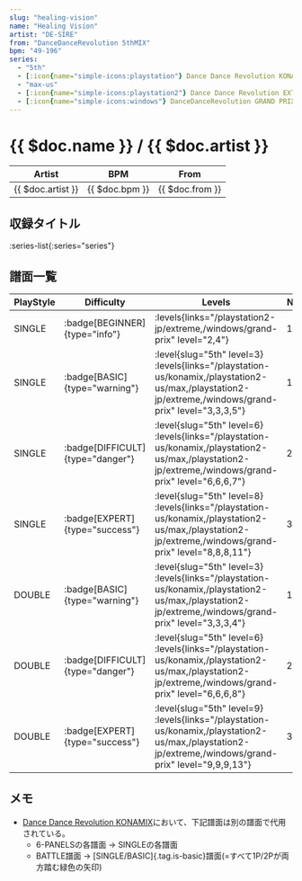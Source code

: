 ```yaml
---
slug: "healing-vision"
name: "Healing Vision"
artist: "DE-SIRE"
from: "DanceDanceRevolution 5thMIX"
bpm: "49-196"
series:
  - "5th"
  - [:icon{name="simple-icons:playstation"} Dance Dance Revolution KONAMIX :icon{name="flag:us-4x3"}](/playstation-us/konamix)
  - "max-us"
  - [:icon{name="simple-icons:playstation2"} Dance Dance Revolution EXTREME :icon{name="flag:jp-4x3"}](/playstation2-jp/extreme)
  - [:icon{name="simple-icons:windows"} DanceDanceRevolution GRAND PRIX](/windows/grand-prix)
---
```


# {{ $doc.name }} / {{ $doc.artist }}

|Artist|BPM|From|
|------|---|----|
|{{ $doc.artist }}|{{ $doc.bpm }}|{{ $doc.from }}|

## 収録タイトル

:series-list{:series="series"}

## 譜面一覧

|PlayStyle|Difficulty|Levels|Notes|Movie|
|---------|----------|------|-----|-----|
|SINGLE| :badge[BEGINNER]{type="info"}| :levels{links="/playstation2-jp/extreme,/windows/grand-prix" level="2,4"}|107/0||
|SINGLE| :badge[BASIC]{type="warning"}|<div class="field is-grouped is-grouped-multiline"> :level{slug="5th" level=3} :levels{links="/playstation-us/konamix,/playstation2-us/max,/playstation2-jp/extreme,/windows/grand-prix" level="3,3,3,5"}</div>|128/0||
|SINGLE| :badge[DIFFICULT]{type="danger"}|<div class="field is-grouped is-grouped-multiline"> :level{slug="5th" level=6} :levels{links="/playstation-us/konamix,/playstation2-us/max,/playstation2-jp/extreme,/windows/grand-prix" level="6,6,6,7"}</div>|272/0||
|SINGLE| :badge[EXPERT]{type="success"}|<div class="field is-grouped is-grouped-multiline"> :level{slug="5th" level=8} :levels{links="/playstation-us/konamix,/playstation2-us/max,/playstation2-jp/extreme,/windows/grand-prix" level="8,8,8,11"}</div>|353/0||
|DOUBLE| :badge[BASIC]{type="warning"}|<div class="field is-grouped is-grouped-multiline"> :level{slug="5th" level=3} :levels{links="/playstation-us/konamix,/playstation2-us/max,/playstation2-jp/extreme,/windows/grand-prix" level="3,3,3,4"}</div>|136/0||
|DOUBLE| :badge[DIFFICULT]{type="danger"}|<div class="field is-grouped is-grouped-multiline"> :level{slug="5th" level=6} :levels{links="/playstation-us/konamix,/playstation2-us/max,/playstation2-jp/extreme,/windows/grand-prix" level="6,6,6,8"}</div>|275/0||
|DOUBLE| :badge[EXPERT]{type="success"}|<div class="field is-grouped is-grouped-multiline"> :level{slug="5th" level=9} :levels{links="/playstation-us/konamix,/playstation2-us/max,/playstation2-jp/extreme,/windows/grand-prix" level="9,9,9,13"}</div>|358/0||

## メモ

- [Dance Dance Revolution KONAMIX](/playstation-us/konamix)において、下記譜面は別の譜面で代用されている。
  - 6-PANELSの各譜面 → SINGLEの各譜面
  - BATTLE譜面 → [SINGLE/BASIC]{.tag.is-basic}譜面(=すべて1P/2Pが両方踏む緑色の矢印)
